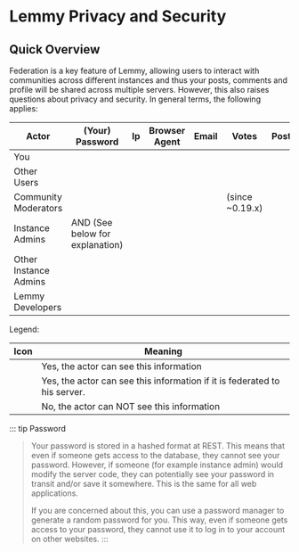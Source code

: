 # Lemmy Privacy and Security

## Quick Overview

Federation is a key feature of Lemmy, allowing users to interact with communities across different instances and thus
your posts, comments and profile will be shared across multiple servers.
However, this also raises questions about privacy and security. In general terms, the following applies:

| Actor                 | (Your) Password                                                                                                                                     | Ip                                                         | Browser Agent                                              | Email                                                      | Votes                                                                   | Posts                                                      | Comments                                                   | Profile                                                    | Private Messages                                           |
|-----------------------|-----------------------------------------------------------------------------------------------------------------------------------------------------|------------------------------------------------------------|------------------------------------------------------------|------------------------------------------------------------|-------------------------------------------------------------------------|------------------------------------------------------------|------------------------------------------------------------|------------------------------------------------------------|------------------------------------------------------------|
| You                   | <Icon icon="mdi:check-bold" color="red" width="32px" />                                                                                             | <Icon icon="mdi:check-bold" color="red" width="32px" />    | <Icon icon="mdi:check-bold" color="red" width="32px" />    | <Icon icon="mdi:check-bold" color="red" width="32px" />    | <Icon icon="mdi:check-bold" color="red" width="32px" />                 | <Icon icon="mdi:check-bold" color="red" width="32px" />    | <Icon icon="mdi:check-bold" color="red" width="32px" />    | <Icon icon="mdi:check-bold" color="red" width="32px" />    | <Icon icon="mdi:check-bold" color="red" width="32px" />    |
| Other Users           | <Icon icon="mdi:minus-thick" color="green" width="32px" />                                                                                          | <Icon icon="mdi:minus-thick" color="green" width="32px" /> | <Icon icon="mdi:minus-thick" color="green" width="32px" /> | <Icon icon="mdi:minus-thick" color="green" width="32px" /> | <Icon icon="mdi:minus-thick" color="green" width="32px" />              | <Icon icon="mdi:check-bold" color="red" width="32px" />    | <Icon icon="mdi:check-bold" color="red" width="32px" />    | <Icon icon="mdi:check-bold" color="red" width="32px" />    | <Icon icon="mdi:minus-thick" color="green" width="32px" /> |
| Community Moderators  | <Icon icon="mdi:minus-thick" color="green" width="32px" />                                                                                          | <Icon icon="mdi:minus-thick" color="green" width="32px" /> | <Icon icon="mdi:minus-thick" color="green" width="32px" /> | <Icon icon="mdi:minus-thick" color="green" width="32px" /> | <Icon icon="mdi:check-bold" color="red" width="32px" /> (since ~0.19.x) | <Icon icon="mdi:check-bold" color="red" width="32px" />    | <Icon icon="mdi:check-bold" color="red" width="32px" />    | <Icon icon="mdi:check-bold" color="red" width="32px" />    | <Icon icon="mdi:minus-thick" color="green" width="32px" /> |
| Instance Admins       | <Icon icon="mdi:check-bold" color="red" width="32px" /> AND <Icon icon="mdi:minus-thick" color="green" width="32px" />  (See below for explanation) | <Icon icon="mdi:check-bold" color="red" width="32px" />    | <Icon icon="mdi:minus-thick" color="green" width="32px" /> | <Icon icon="mdi:check-bold" color="red" width="32px" />    | <Icon icon="mdi:check-bold" color="red" width="32px" />                 | <Icon icon="mdi:check-bold" color="red" width="32px" />    | <Icon icon="mdi:check-bold" color="red" width="32px" />    | <Icon icon="mdi:check-bold" color="red" width="32px" />    | <Icon icon="mdi:check-bold" color="red" width="32px" />    |
| Other Instance Admins | <Icon icon="mdi:minus-thick" color="green" width="32px" />                                                                                          | <Icon icon="mdi:minus-thick" color="green" width="32px" /> | <Icon icon="mdi:minus-thick" color="green" width="32px" /> | <Icon icon="mdi:minus-thick" color="green" width="32px" /> | <Icon icon="mdi:check-bold" color="blue" width="32px" />                | <Icon icon="mdi:check-bold" color="blue" width="32px" />   | <Icon icon="mdi:check-bold" color="blue" width="32px" />   | <Icon icon="mdi:check-bold" color="blue" width="32px" />   | <Icon icon="mdi:check-bold" color="blue" width="32px" />   |
| Lemmy Developers      | <Icon icon="mdi:minus-thick" color="green" width="32px" />                                                                                          | <Icon icon="mdi:minus-thick" color="green" width="32px" /> | <Icon icon="mdi:minus-thick" color="green" width="32px" /> | <Icon icon="mdi:minus-thick" color="green" width="32px" /> | <Icon icon="mdi:minus-thick" color="green" width="32px" />              | <Icon icon="mdi:minus-thick" color="green" width="32px" /> | <Icon icon="mdi:minus-thick" color="green" width="32px" /> | <Icon icon="mdi:minus-thick" color="green" width="32px" /> | <Icon icon="mdi:minus-thick" color="green" width="32px" /> |

Legend:

| Icon                                                       | Meaning                                                                   |
|------------------------------------------------------------|---------------------------------------------------------------------------|
| <Icon icon="mdi:check-bold" color="red" width="32px" />    | Yes, the actor can see this information                                   |
| <Icon icon="mdi:check-bold" color="blue" width="32px" />   | Yes, the actor can see this information if it is federated to his server. |
| <Icon icon="mdi:minus-thick" color="green" width="32px" /> | No, the actor can NOT see this information                                |

::: tip Password
> Your password is stored in a hashed format at REST. This means that even if someone gets access to the database, they
> cannot see your password. However, if someone (for example instance admin) would modify the server code, they can
> potentially see your password in transit and/or save it somewhere. This is the same for all web applications.
>
> If you are concerned about this, you can use a password manager to generate a random password for you. This way, even
> if someone gets access to your password, they cannot use it to log in to your account on other websites.
::: 
